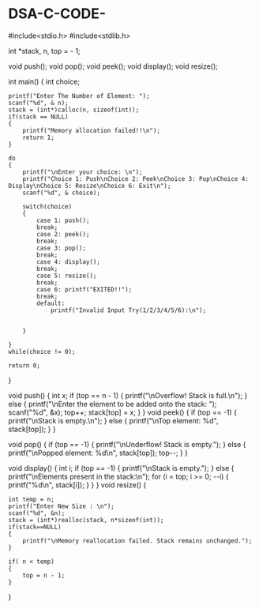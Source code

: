 # DSA-C-CODE-
#include<stdio.h>
#include<stdlib.h>

int *stack, n, top = - 1;


void push();
void pop();
void peek();
void display();
void resize();

int main()
{
	int choice;
	
	printf("Enter The Number of Element: ");
	scanf("%d", & n);
	stack = (int*)calloc(n, sizeof(int));
	if(stack == NULL)
	{
		printf("Memory allocation failed!!\n");
		return 1;
	}
	
	do
	{
		printf("\nEnter your choice: \n");
		printf("Choice 1: Push\nChoice 2: Peek\nChoice 3: Pop\nChoice 4: Display\nChoice 5: Resize\nChoice 6: Exit\n");
		scanf("%d", & choice);
		
		switch(choice)
		{
			case 1: push();
			break;
			case 2: peek();
			break;
			case 3: pop();
			break;
			case 4: display();
			break;
			case 5: resize();
			break;
			case 6: printf("EXITED!!");
			break;
			default:
				printf("Invalid Input Try(1/2/3/4/5/6):\n");
			
			
		}
			
	}
	while(choice != 0);
	
	return 0;
}

void push() 
{
    int x;
    if (top == n - 1) 
	{
        printf("\nOverflow! Stack is full.\n");
    } 
	else 
	{
        printf("\nEnter the element to be added onto the stack: ");
        scanf("%d", &x);
        top++;
        stack[top] = x;
    }
}
void peek() 
{
    if (top == -1) 
	{
        printf("\nStack is empty.\n");
    } 
	else 
	{
        printf("\nTop element: %d", stack[top]);
    }
}

void pop() 
{
    if (top == -1) 
	{
        printf("\nUnderflow! Stack is empty.");
    } 
	else 
	{
        printf("\nPopped element: %d\n", stack[top]);
        top--;
    }
}

void display() 
{
	int i;
    if (top == -1) 
	{
        printf("\nStack is empty.");
    } 
	else 
	{
        printf("\nElements present in the stack:\n");
        for (i = top; i >= 0; --i) 
		{
            printf("%d\n", stack[i]);
        }
    }
}
void resize() 
{
	
	int temp = n;
	printf("Enter New Size : \n");
	scanf("%d", &n);
	stack = (int*)realloc(stack, n*sizeof(int));
	if(stack==NULL)
	{
        printf("\nMemory reallocation failed. Stack remains unchanged.");
	}
	
	if( n < temp)
	{
		top = n - 1;
	}
}

